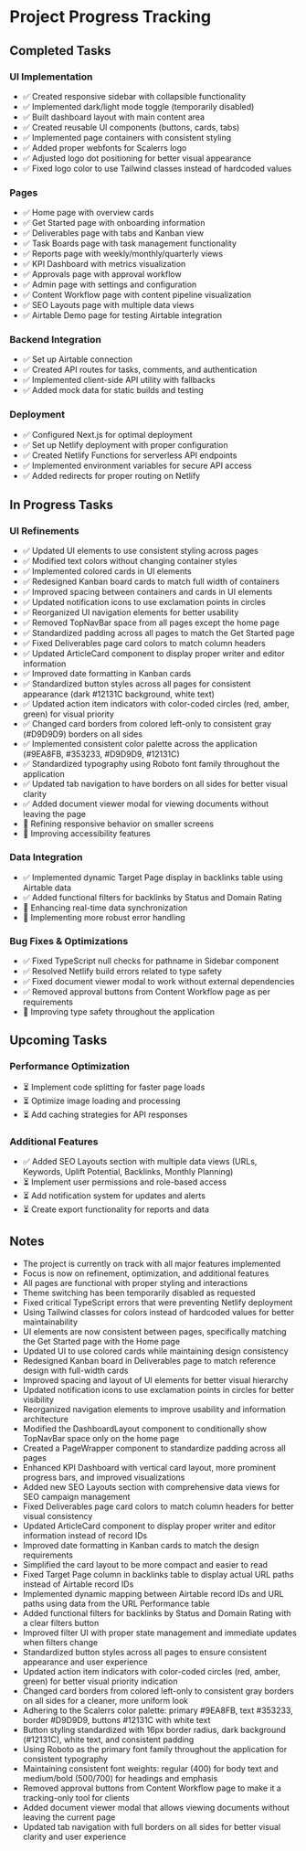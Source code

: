 # Project Progress Tracking

## Completed Tasks

### UI Implementation
- ✅ Created responsive sidebar with collapsible functionality
- ✅ Implemented dark/light mode toggle (temporarily disabled)
- ✅ Built dashboard layout with main content area
- ✅ Created reusable UI components (buttons, cards, tabs)
- ✅ Implemented page containers with consistent styling
- ✅ Added proper webfonts for Scalerrs logo
- ✅ Adjusted logo dot positioning for better visual appearance
- ✅ Fixed logo color to use Tailwind classes instead of hardcoded values

### Pages
- ✅ Home page with overview cards
- ✅ Get Started page with onboarding information
- ✅ Deliverables page with tabs and Kanban view
- ✅ Task Boards page with task management functionality
- ✅ Reports page with weekly/monthly/quarterly views
- ✅ KPI Dashboard with metrics visualization
- ✅ Approvals page with approval workflow
- ✅ Admin page with settings and configuration
- ✅ Content Workflow page with content pipeline visualization
- ✅ SEO Layouts page with multiple data views
- ✅ Airtable Demo page for testing Airtable integration

### Backend Integration
- ✅ Set up Airtable connection
- ✅ Created API routes for tasks, comments, and authentication
- ✅ Implemented client-side API utility with fallbacks
- ✅ Added mock data for static builds and testing

### Deployment
- ✅ Configured Next.js for optimal deployment
- ✅ Set up Netlify deployment with proper configuration
- ✅ Created Netlify Functions for serverless API endpoints
- ✅ Implemented environment variables for secure API access
- ✅ Added redirects for proper routing on Netlify

## In Progress Tasks

### UI Refinements
- ✅ Updated UI elements to use consistent styling across pages
- ✅ Modified text colors without changing container styles
- ✅ Implemented colored cards in UI elements
- ✅ Redesigned Kanban board cards to match full width of containers
- ✅ Improved spacing between containers and cards in UI elements
- ✅ Updated notification icons to use exclamation points in circles
- ✅ Reorganized UI navigation elements for better usability
- ✅ Removed TopNavBar space from all pages except the home page
- ✅ Standardized padding across all pages to match the Get Started page
- ✅ Fixed Deliverables page card colors to match column headers
- ✅ Updated ArticleCard component to display proper writer and editor information
- ✅ Improved date formatting in Kanban cards
- ✅ Standardized button styles across all pages for consistent appearance (dark #12131C background, white text)
- ✅ Updated action item indicators with color-coded circles (red, amber, green) for visual priority
- ✅ Changed card borders from colored left-only to consistent gray (#D9D9D9) borders on all sides
- ✅ Implemented consistent color palette across the application (#9EA8FB, #353233, #D9D9D9, #12131C)
- ✅ Standardized typography using Roboto font family throughout the application
- ✅ Updated tab navigation to have borders on all sides for better visual clarity
- ✅ Added document viewer modal for viewing documents without leaving the page
- 🔄 Refining responsive behavior on smaller screens
- 🔄 Improving accessibility features

### Data Integration
- ✅ Implemented dynamic Target Page display in backlinks table using Airtable data
- ✅ Added functional filters for backlinks by Status and Domain Rating
- 🔄 Enhancing real-time data synchronization
- 🔄 Implementing more robust error handling

### Bug Fixes & Optimizations
- ✅ Fixed TypeScript null checks for pathname in Sidebar component
- ✅ Resolved Netlify build errors related to type safety
- ✅ Fixed document viewer modal to work without external dependencies
- ✅ Removed approval buttons from Content Workflow page as per requirements
- 🔄 Improving type safety throughout the application

## Upcoming Tasks

### Performance Optimization
- ⏳ Implement code splitting for faster page loads
- ⏳ Optimize image loading and processing
- ⏳ Add caching strategies for API responses

### Additional Features
- ✅ Added SEO Layouts section with multiple data views (URLs, Keywords, Uplift Potential, Backlinks, Monthly Planning)
- ⏳ Implement user permissions and role-based access
- ⏳ Add notification system for updates and alerts
- ⏳ Create export functionality for reports and data

## Notes
- The project is currently on track with all major features implemented
- Focus is now on refinement, optimization, and additional features
- All pages are functional with proper styling and interactions
- Theme switching has been temporarily disabled as requested
- Fixed critical TypeScript errors that were preventing Netlify deployment
- Using Tailwind classes for colors instead of hardcoded values for better maintainability
- UI elements are now consistent between pages, specifically matching the Get Started page with the Home page
- Updated UI to use colored cards while maintaining design consistency
- Redesigned Kanban board in Deliverables page to match reference design with full-width cards
- Improved spacing and layout of UI elements for better visual hierarchy
- Updated notification icons to use exclamation points in circles for better visibility
- Reorganized navigation elements to improve usability and information architecture
- Modified the DashboardLayout component to conditionally show TopNavBar space only on the home page
- Created a PageWrapper component to standardize padding across all pages
- Enhanced KPI Dashboard with vertical card layout, more prominent progress bars, and improved visualizations
- Added new SEO Layouts section with comprehensive data views for SEO campaign management
- Fixed Deliverables page card colors to match column headers for better visual consistency
- Updated ArticleCard component to display proper writer and editor information instead of record IDs
- Improved date formatting in Kanban cards to match the design requirements
- Simplified the card layout to be more compact and easier to read
- Fixed Target Page column in backlinks table to display actual URL paths instead of Airtable record IDs
- Implemented dynamic mapping between Airtable record IDs and URL paths using data from the URL Performance table
- Added functional filters for backlinks by Status and Domain Rating with a clear filters button
- Improved filter UI with proper state management and immediate updates when filters change
- Standardized button styles across all pages to ensure consistent appearance and user experience
- Updated action item indicators with color-coded circles (red, amber, green) for better visual priority indication
- Changed card borders from colored left-only to consistent gray borders on all sides for a cleaner, more uniform look
- Adhering to the Scalerrs color palette: primary #9EA8FB, text #353233, border #D9D9D9, buttons #12131C with white text
- Button styling standardized with 16px border radius, dark background (#12131C), white text, and consistent padding
- Using Roboto as the primary font family throughout the application for consistent typography
- Maintaining consistent font weights: regular (400) for body text and medium/bold (500/700) for headings and emphasis
- Removed approval buttons from Content Workflow page to make it a tracking-only tool for clients
- Added document viewer modal that allows viewing documents without leaving the current page
- Updated tab navigation with full borders on all sides for better visual clarity and user experience
